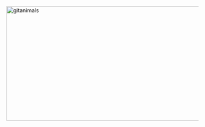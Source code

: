 <a href="https://www.gitanimals.org/">
      <img
        src="https://render.gitanimals.org/guilds/751688718990810619/draw"
        width="600"
        height="300"
        alt="gitanimals"
      />
    </a>
